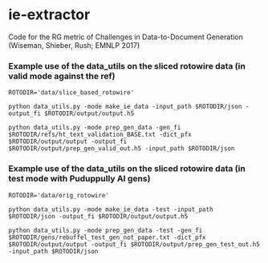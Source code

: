 
# ie-extractor
Code for the RG metric of Challenges in Data-to-Document Generation (Wiseman, Shieber, Rush; EMNLP 2017)

### Example use of the data_utils on the sliced rotowire data (in valid mode against the ref)
`ROTODIR='data/slice_based_rotowire'`

`python data_utils.py -mode make_ie_data -input_path $ROTODIR/json -output_fi $ROTODIR/output/output.h5`

`python data_utils.py -mode prep_gen_data -gen_fi $ROTODIR/refs/ht_text_validation_BASE.txt -dict_pfx $ROTODIR/output/output -output_fi $ROTODIR/output/prep_gen_valid_out.h5 -input_path $ROTODIR/json`

### Example use of the data_utils on the sliced rotowire data (in test mode with Puduppully AI gens)
`ROTODIR='data/orig_rotowire'`

`python data_utils.py -mode make_ie_data -test -input_path $ROTODIR/json -output_fi $ROTODIR/output/output.h5`

`python data_utils.py -mode prep_gen_data -test -gen_fi $ROTODIR/gens/rebuffel_test_gen_not_paper.txt -dict_pfx $ROTODIR/output/output -output_fi $ROTODIR/output/prep_gen_test_out.h5 -input_path $ROTODIR/json`
